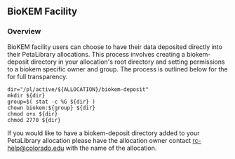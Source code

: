 ## BioKEM Facility

### Overview

BioKEM facility users can choose to have their data deposited directly into their PetaLibrary allocations. This process involves creating a biokem-deposit directory in your allocation's root directory and setting permissions to a biokem specific owner and group. The process is outlined below for the for full transparency.

```
dir="/pl/active/${ALLOCATION}/biokem-deposit"
mkdir ${dir}
group=$( stat -c %G ${dir} )
chown biokem:${group} ${dir}
chmod o+x ${dir}
chmod 2770 ${dir}
```

If you would like to have a biokem-deposit directory added to your PetaLibrary allocation please have the allocation owner contact <rc-help@colorado.edu> with the name of the allocation.
